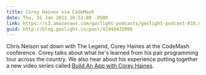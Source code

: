 ```yaml
---
title: Corey Haines via CodeMash
date: Thu, 31 Jan 2013 10:53:00 -0500
link: https://s3.amazonaws.com/gaslight-podcasts/gaslight-podcast-010.mp3
guid: http://blog.gaslight.co/post/41948432086
---
```


Chris Nelson sat down with The Legend, Corey Haines at the CodeMash conference.
Corey talks about what he's learned from his pair programming tour across
the country.  We also hear about his experience putting together a new video
series called <a href="http://cleancoders.com/codecast/bawch-episode-1/show">Build An App with Corey Haines</a>.
